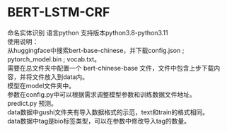 # BERT-LSTM-CRF
命名实体识别 语言python 支持版本python3.8-python3.11  
使用说明：  
从huggingface中搜索bert-base-chinese，并下载config.json ; pytorch_model.bin ; vocab.txt。  
需要在总文件夹中配置一个 bert-chinese-base 文件，文件中包含上步下载内容，并将文件放入到data内。  
模型在model文件夹中。  
参数在config.py中可以根据需求调整模型参数和训练数据文件地址。  
predict.py 预测。  
data数据中gushi文件夹有导入数据格式的示范，text和train的格式相同。  
data数据中tag是bio标签类型，可以在参数中修改导入tag的数量。
